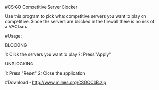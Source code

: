 #CS:GO Competitive Server Blocker

Use this program to pick what competitive servers you want to play on competitive. Since the servers are blocked in the firewall there is no risk of a VAC ban.

#Usage:

BLOCKING

1: Click the servers you want to play
2: Press "Apply"

UNBLOCKING	

1: Press "Reset"
2: Close the application


#Download - http://www.milnes.org/CSGOCSB.zip
